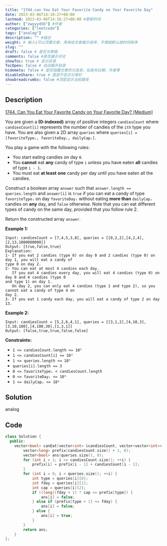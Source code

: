 ```yaml
---
title: "1744.can You Eat Your Favorite Candy on Your Favorite Day"
date: 2023-03-06T14:10:27+08:00
lastmod: 2023-03-06T14:10:27+08:00 #更新时间
author: ["zwyyy456"] #作者
categories: ["leetcode"]
tags: ["analog"]
description: "" #描述
weight: # 输入1可以顶置文章，用来给文章展示排序，不填就默认按时间排序
slug: ""
draft: false # 是否为草稿
comments: false #是否展示评论
showToc: true # 显示目录
TocOpen: false # 自动展开目录
hidemeta: false # 是否隐藏文章的元信息，如发布日期、作者等
disableShare: true # 底部不显示分享栏
showbreadcrumbs: false #顶部显示当前路径
---
```

## Description
[1744. Can You Eat Your Favorite Candy on Your Favorite Day? (Medium)](https://leetcode.com/problems/can-you-eat-your-favorite-candy-on-your-favorite-day/)

You are given a **(0-indexed)** array of positive integers `candiesCount` where `candiesCount[i]`
represents the number of candies of the `ith` type you have. You are also given a 2D array `queries`
where `queries[i] = [favoriteTypeᵢ, favoriteDayᵢ, dailyCapᵢ]`.

You play a game with the following rules:

- You start eating candies on day `0`.
- You **cannot** eat **any** candy of type `i` unless you have eaten **all** candies of type `i -
1`.
- You must eat **at least** **one** candy per day until you have eaten all the candies.

Construct a boolean array `answer` such that `answer.length == queries.length` and `answer[i]` is
`true` if you can eat a candy of type `favoriteTypeᵢ` on day `favoriteDayᵢ` without eating **more
than** `dailyCapᵢ` candies on **any** day, and `false` otherwise. Note that you can eat different
types of candy on the same day, provided that you follow rule 2.

Return the constructed array  `answer`.

**Example 1:**

```
Input: candiesCount = [7,4,5,3,8], queries = [[0,2,2],[4,2,4],[2,13,1000000000]]
Output: [true,false,true]
Explanation:
1- If you eat 2 candies (type 0) on day 0 and 2 candies (type 0) on day 1, you will eat a candy of
type 0 on day 2.
2- You can eat at most 4 candies each day.
   If you eat 4 candies every day, you will eat 4 candies (type 0) on day 0 and 4 candies (type 0
and type 1) on day 1.
   On day 2, you can only eat 4 candies (type 1 and type 2), so you cannot eat a candy of type 4 on
day 2.
3- If you eat 1 candy each day, you will eat a candy of type 2 on day 13.

```

**Example 2:**

```
Input: candiesCount = [5,2,6,4,1], queries = [[3,1,2],[4,10,3],[3,10,100],[4,100,30],[1,3,1]]
Output: [false,true,true,false,false]

```

**Constraints:**

- `1 <= candiesCount.length <= 10⁵`
- `1 <= candiesCount[i] <= 10⁵`
- `1 <= queries.length <= 10⁵`
- `queries[i].length == 3`
- `0 <= favoriteTypeᵢ < candiesCount.length`
- `0 <= favoriteDayᵢ <= 10⁹`
- `1 <= dailyCapᵢ <= 10⁹`

## Solution
analog

## Code
```cpp
class Solution {
  public:
    vector<bool> canEat(vector<int> &candiesCount, vector<vector<int>> &queries) {
        vector<long> prefix(candiesCount.size() + 1, 0);
        vector<bool> ans(queries.size(), 0);
        for (int i = 1; i <= candiesCount.size(); ++i) {
            prefix[i] = prefix[i - 1] + candiesCount[i - 1];
        }
        for (int i = 0; i < queries.size(); ++i) {
            int type = queries[i][0];
            int fday = queries[i][1];
            int cap = queries[i][2];
            if ((long)(fday + 1) * cap <= prefix[type]) {
                ans[i] = false;
            } else if (prefix[type + 1] <= fday) {
                ans[i] = false;
            } else {
                ans[i] = true;
            }
        }
        return ans;
    }
};
```